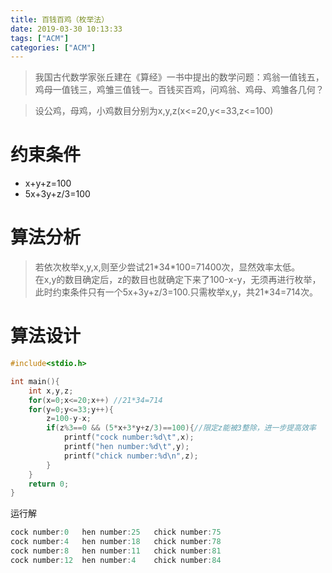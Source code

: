 ```yaml
---
title: 百钱百鸡（枚举法）
date: 2019-03-30 10:13:33
tags: ["ACM"]
categories: ["ACM"]
---
```


> 我国古代数学家张丘建在《算经》一书中提出的数学问题：鸡翁一值钱五，鸡母一值钱三，鸡雏三值钱一。百钱买百鸡，问鸡翁、鸡母、鸡雏各几何？

<!--more-->
> 设公鸡，母鸡，小鸡数目分别为x,y,z(x<=20,y<=33,z<=100)

# 约束条件
- x+y+z=100
- 5x+3y+z/3=100

# 算法分析
>若依次枚举x,y,x,则至少尝试21\*34\*100=71400次，显然效率太低。  
在x,y的数目确定后，z的数目也就确定下来了100-x-y，无须再进行枚举，此时约束条件只有一个5x+3y+z/3=100.只需枚举x,y，共21\*34=714次。

# 算法设计

```cpp
#include<stdio.h>

int main(){
    int x,y,z;
    for(x=0;x<=20;x++) //21*34=714
    for(y=0;y<=33;y++){
        z=100-y-x;
        if(z%3==0 && (5*x+3*y+z/3)==100){//限定z能被3整除，进一步提高效率
            printf("cock number:%d\t",x);
            printf("hen number:%d\t",y);
            printf("chick number:%d\n",z);
        }
    }
	return 0;
}
```
运行解
```cpp 运行解
cock number:0   hen number:25   chick number:75
cock number:4   hen number:18   chick number:78
cock number:8   hen number:11   chick number:81
cock number:12  hen number:4    chick number:84
```